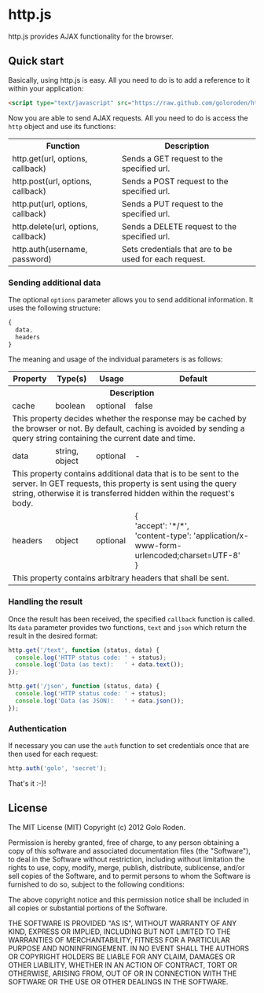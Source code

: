 # http.js

http.js provides AJAX functionality for the browser.

## Quick start

Basically, using http.js is easy. All you need to do is to add a reference to it within your application:

```html
<script type="text/javascript" src="https://raw.github.com/goloroden/http.js/master/http.js"></script>
```

Now you are able to send AJAX requests. All you need to do is access the `http` object and use its functions:

<table>
  <tr><th>Function</th><th>Description</th></tr>
  <tr><td>http.get(url, options, callback)</td><td>Sends a GET request to the specified url.</td></tr>
  <tr><td>http.post(url, options, callback)</td><td>Sends a POST request to the specified url.</td></tr>
  <tr><td>http.put(url, options, callback)</td><td>Sends a PUT request to the specified url.</td></tr>
  <tr><td>http.delete(url, options, callback)</td><td>Sends a DELETE request to the specified url.</td></tr>
  <tr><td>http.auth(username, password)</td><td>Sets credentials that are to be used for each request.</td></tr>
</table>

### Sending additional data

The optional `options` parameter allows you to send additional information. It uses the following structure:

```javascript
{
  data,
  headers
}
```

The meaning and usage of the individual parameters is as follows:

<table>
  <tr><th>Property</th><th>Type(s)</th><th>Usage</th><th>Default</th></tr>
  <tr><th colspan="4">Description</th></tr>
  <tr>
    <td>cache</td><td>boolean</td><td>optional</td><td>false</td>
  </tr>
  <tr>
    <td colspan="4">
      This property decides whether the response may be cached by the browser or not. By default, caching is
      avoided by sending a query string containing the current date and time.
    </td>
  </tr>
  <tr>
    <td>data</td><td>string, object</td><td>optional</td><td>-</td>
  </tr>
  <tr>
    <td colspan="4">
      This property contains additional data that is to be sent to the server. In GET requests, this property is
      sent using the query string, otherwise it is transferred hidden within the request's body.
    </td>
  </tr>
  <tr>
    <td>headers</td><td>object</td><td>optional</td><td>
      {<br />
        'accept': '*/*',<br />
        'content-type': 'application/x-www-form-urlencoded;charset=UTF-8'<br />
      }
    </td>
  </tr>
  <tr>
    <td colspan="4">
      This property contains arbitrary headers that shall be sent.
    </td>
  </tr>
</table>

### Handling the result

Once the result has been received, the specified `callback` function is called. Its `data` parameter provides two
functions, `text` and `json` which return the result in the desired format:

```javascript
http.get('/text', function (status, data) {
  console.log('HTTP status code: ' + status);
  console.log('Data (as text):   ' + data.text());
});

http.get('/json', function (status, data) {
  console.log('HTTP status code: ' + status);
  console.log('Data (as JSON):   ' + data.json());
});
```

### Authentication

If necessary you can use the `auth` function to set credentials once that are then used for each request:

```javascript
http.auth('golo', 'secret');
```

That's it :-)!

## License

The MIT License (MIT)
Copyright (c) 2012 Golo Roden.
 
Permission is hereby granted, free of charge, to any person obtaining a copy of this software and associated documentation files (the "Software"), to deal in the Software without restriction, including without limitation the rights to use, copy, modify, merge, publish, distribute, sublicense, and/or sell copies of the Software, and to permit persons to whom the Software is furnished to do so, subject to the following conditions:
 
The above copyright notice and this permission notice shall be included in all copies or substantial portions of the Software.
 
THE SOFTWARE IS PROVIDED "AS IS", WITHOUT WARRANTY OF ANY KIND, EXPRESS OR IMPLIED, INCLUDING BUT NOT LIMITED TO THE WARRANTIES OF MERCHANTABILITY, FITNESS FOR A PARTICULAR PURPOSE AND NONINFRINGEMENT. IN NO EVENT SHALL THE AUTHORS OR COPYRIGHT HOLDERS BE LIABLE FOR ANY CLAIM, DAMAGES OR OTHER LIABILITY, WHETHER IN AN ACTION OF CONTRACT, TORT OR OTHERWISE, ARISING FROM, OUT OF OR IN CONNECTION WITH THE SOFTWARE OR THE USE OR OTHER DEALINGS IN THE SOFTWARE.